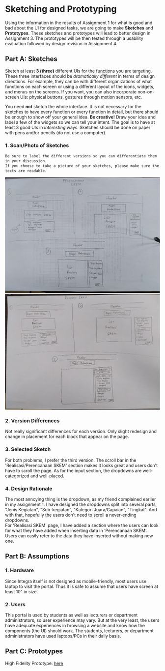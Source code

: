 # Sketching and Prototyping
Using the information in the results of Assignment 1 for what is good and bad about the UI for designed tasks, we are going to make **Sketches** and **Prototypes**. These sketches and prototypes will lead to better design in Assignment 3. The prototypes will be then tested through a usability evaluation followed by design revision in Assignment 4.

## Part A: Sketches
Sketch at least **3 (three)** different UIs for the functions you are targeting. These three interfaces should be _dramatically different_ in terms of design directions. For example, they can be with different organizations of what functions on each screen or using a different layout of the icons, widgets, and menus on the screens. If you want, you can also incorporate non-on-screen UIs: physical buttons, gestures through motion sensors, etc.

You need **not** sketch the whole interface. It is not necessary for the sketches to have every function or every function in detail, but there should be enough to show off your general idea. **Be creative!** Draw your idea and label a few of the widgets so we can tell your intent. The goal is to have at least 3 good UIs in *interesting* ways. Sketches should be done on paper with pens and/or pencils (do not use a computer).

### 1. Scan/Photo of Sketches
```
Be sure to label the different versions so you can differentiate them in your discussion. 
If you choose to take a picture of your sketches, please make sure the texts are readable.
```

![Perencanaan SKEM](img/perencanaan.jpg)
![Realisasi SKEM](img/realisasi.jpg)

### 2. Version Differences
Not really significant differences for each version. Only slight redesign and change in placement for each block that appear on the page.

### 3. Selected Sketch
For both problems, I prefer the third version. The scroll bar in the 'Realisasi/Perencanaan SKEM' section makes it looks great and users don't have to scroll the page. As for the input section, the dropdowns are well-categorized and well-placed.

### 4. Design Rationale
The most annoying thing is the dropdown, as my friend complained earlier in my assignment 1. I have designed the dropdowns split into several parts, "Jenis Kegiatan", "Sub-kegiatan", "Kategori Juara/Capaian", "Tingkat". And with that, hopefully the users don't need to scroll a never-ending dropdowns.  
For 'Realisasi SKEM' page, I have added a section where the users can look for what they have added when inserting data in 'Perencanaan SKEM'. Users can easily refer to the data they have inserted without making new one.

## Part B: Assumptions
### 1. Hardware
Since Integra itself is not designed as mobile-friendly, most users use laptop to visit the portal. Thus it is safe to assume that users have screen at least 10" in size.
### 2. Users
This portal is used by students as well as lecturers or department administrators, so user experience may vary. But at the very least, the users have adequate experiences in browsing a website and know how the components (the UI) should work. The students, lecturers, or department administrators have used laptops/PCs in their daily basis.

## Part C: Prototypes
High Fidelity Prototype: [here](https://invis.io/8CR8KHKP9B2)
